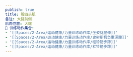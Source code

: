 ```yaml
---
publish: true
title: 股四头肌
备注: 大腿前侧
肌肉位置: 大腿
🏃 训练动作集合:
- '[[Spaces/2-Area/运动健康/力量训练动作库/坐姿腿屈伸]]'
- '[[Spaces/2-Area/运动健康/力量训练动作库/史密斯机负重深蹲]]'
- '[[Spaces/2-Area/运动健康/力量训练动作库/哑铃箭步蹲]]'
- '[[Spaces/2-Area/运动健康/力量训练动作库/杠铃箭步蹲]]'
---
```

